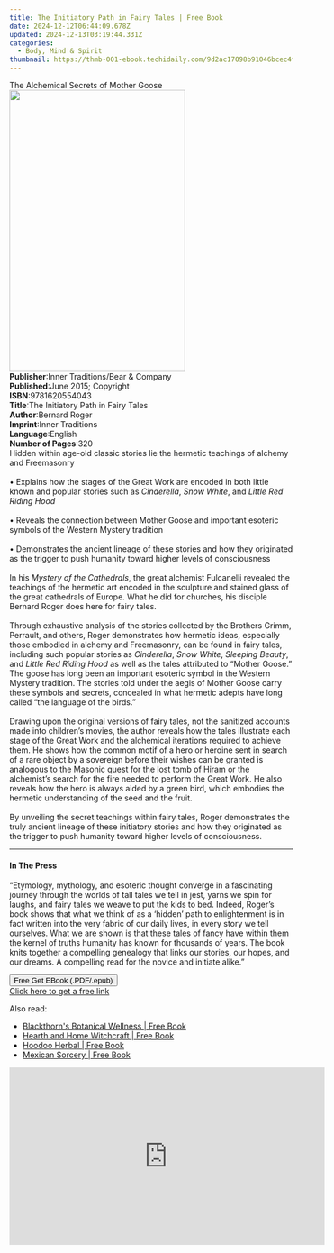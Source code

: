```yaml
---
title: The Initiatory Path in Fairy Tales | Free Book
date: 2024-12-12T06:44:09.678Z
updated: 2024-12-13T03:19:44.331Z
categories:
  - Body, Mind & Spirit
thumbnail: https://thmb-001-ebook.techidaily.com/9d2ac17098b91046bcec4feb7de8c2430feb0183694f038a24a84bca4d88c593.jpg
---
```

<main id="book-container">
  <div class="flex flex-col">
    <div class="book-brief flex-1 py-6 px-4 sm:p-6 md:py-10 md:px-8">
      <!-- brief-->
      <div class="book-brief-main">The Alchemical Secrets of Mother Goose</div>
    </div>
    <div
      class="book-meta-info flex-1 grid gap-4 col-start-1 col-end-3 row-start-1 sm:mb-6 sm:grid-cols-4 lg:gap-6 lg:col-start-2 lg:row-end-6 lg:row-span-6 lg:mb-0"
    >
      <div
        class="book-meta-info-left place-content-center mt-4 p-4 text-sm leading-6 col-start-2 col-span-2 dark:text-slate-400"
      >
        <img
          class="w-full h-500 object-cover rounded-lg sm:h-255 sm:col-span-2 lg:col-span-full"
          src="https://img-001-ebook.techidaily.com/74ee627d38a2ff4cf88022ed939b8b10d0b4817fe08cb43f283bd8d32db1f15c.jpg"
          alt=""
          width="312"
          height="500"
        />
      </div>
      <div
        class="book-meta-info-right mt-2 col-start-1 row-start-2 col-span-3 self-center"
      >
        <!-- meta data  -->
        <div class="flex flex-col px-4 md:px-8">
          <div class="flex-1">
            <strong>Publisher</strong>:<span class="px-2"
              >Inner Traditions/Bear &amp; Company</span
            >
          </div>
          <div class="flex-1">
            <strong>Published</strong>:<span class="px-2"
              >June 2015; Copyright</span
            >
          </div>
          <div class="flex-1">
            <strong>ISBN</strong>:<span class="px-2">9781620554043</span>
          </div>
          <div class="flex-1">
            <strong>Title</strong>:<span class="px-2"
              >The Initiatory Path in Fairy Tales</span
            >
          </div>
          <div class="flex-1">
            <strong>Author</strong>:<span class="px-2">Bernard Roger</span>
          </div>
          <div class="flex-1">
            <strong>Imprint</strong>:<span class="px-2">Inner Traditions</span>
          </div>
          <div class="flex-1">
            <strong>Language</strong>:<span class="px-2">English</span>
          </div>
          <div class="flex-1">
            <strong>Number of Pages</strong>:<span class="px-2">320</span>
          </div>
        </div>
      </div>
    </div>
    <div class="book-description flex-1 py-6 px-4 sm:p-6 md:py-10 md:px-8">
      <div class="book-description-main">
        <div accordion-content="" id="description">
          Hidden within age-old classic stories lie the hermetic teachings of
          alchemy and Freemasonry <br />
          <br />• Explains how the stages of the Great Work are encoded in both
          little known and popular stories such as <i>Cinderella</i>,
          <i>Snow White</i>, and<i> Little Red Riding Hood </i> <br />
          <br />• Reveals the connection between Mother Goose and important
          esoteric symbols of the Western Mystery tradition <br />
          <br />• Demonstrates the ancient lineage of these stories and how they
          originated as the trigger to push humanity toward higher levels of
          consciousness <br />
          <br />In his <i>Mystery of the Cathedrals</i>, the great alchemist
          Fulcanelli revealed the teachings of the hermetic art encoded in the
          sculpture and stained glass of the great cathedrals of Europe. What he
          did for churches, his disciple Bernard Roger does here for fairy
          tales. <br />
          <br />Through exhaustive analysis of the stories collected by the
          Brothers Grimm, Perrault, and others, Roger demonstrates how hermetic
          ideas, especially those embodied in alchemy and Freemasonry, can be
          found in fairy tales, including such popular stories as
          <i>Cinderella</i>, <i>Snow White</i>, <i>Sleeping Beauty</i>, and
          <i>Little Red Riding Hood</i> as well as the tales attributed to
          “Mother Goose.” The goose has long been an important esoteric symbol
          in the Western Mystery tradition. The stories told under the aegis of
          Mother Goose carry these symbols and secrets, concealed in what
          hermetic adepts have long called “the language of the birds.” <br />
          <br />Drawing upon the original versions of fairy tales, not the
          sanitized accounts made into children’s movies, the author reveals how
          the tales illustrate each stage of the Great Work and the alchemical
          iterations required to achieve them. He shows how the common motif of
          a hero or heroine sent in search of a rare object by a sovereign
          before their wishes can be granted is analogous to the Masonic quest
          for the lost tomb of Hiram or the alchemist’s search for the fire
          needed to perform the Great Work. He also reveals how the hero is
          always aided by a green bird, which embodies the hermetic
          understanding of the seed and the fruit. <br />
          <br />By unveiling the secret teachings within fairy tales, Roger
          demonstrates the truly ancient lineage of these initiatory stories and
          how they originated as the trigger to push humanity toward higher
          levels of consciousness.
        </div>
        <div class="accordion-fader"></div>
      </div>
    </div>
    <div class="book-excerpts flex-1 py-6 px-4 sm:p-6 md:py-10 md:px-8">
      <!-- excerpts-->
      <div class="book-excerpts-main">
        <hr />
        <h4 class="placeholder placeholder-heading">
          <span>In The Press</span>
        </h4>
        <p>
          “Etymology, mythology, and esoteric thought converge in a fascinating
          journey through the worlds of tall tales we tell in jest, yarns we
          spin for laughs, and fairy tales we weave to put the kids to bed.
          Indeed, Roger’s book shows that what we think of as a ‘hidden’ path to
          enlightenment is in fact written into the very fabric of our daily
          lives, in every story we tell ourselves. What we are shown is that
          these tales of fancy have within them the kernel of truths humanity
          has known for thousands of years. The book knits together a compelling
          genealogy that links our stories, our hopes, and our dreams. A
          compelling read for the novice and initiate alike.”
        </p>
      </div>
    </div>
    <div
      class="book-about-author flex-1 py-6 px-4 sm:p-6 md:py-10 md:px-8"
    ></div>
    <div class="book-free-get flex-1 py-6 px-4 sm:p-6 md:py-10 md:px-8">
      <button
        id="btn-free-get"
        class="bg-blue-500 hover:bg-blue-700 text-white font-bold py-2 px-4 rounded"
      >
        Free Get EBook (.PDF/.epub)
      </button>
      <div id="countdown-display" class="px-2 text-lg mt-2"></div>
      <a
        id="free-link"
        class="hidden bg-blue-500 hover:bg-blue-700 text-white font-bold py-2 px-4 rounded"
        href="https://www.ebooks.com/en-us/book/95782191/the-initiatory-path-in-fairy-tales/bernard-roger/"
        target="_blank"
        >Click here to get a free link</a
      >
    </div>
    <script>
      let countdownTime = 0;
      let countdownInterval = null;
      document
        .getElementById('btn-free-get')
        .addEventListener('click', startCountdown);
      function startCountdown() {
        countdownTime = new Date().getTime() + 60000 * 3;
        countdownInterval = setInterval(updateCountdown, 1000);
        document.getElementById('btn-free-get').disabled = true;
        document
          .getElementById('btn-free-get')
          .classList.add('bg-gray-500', 'cursor-not-allowed');
      }
      function updateCountdown() {
        let currentTime = new Date().getTime();
        let timeLeft = countdownTime - currentTime;
        let secondsLeft = Math.floor(timeLeft / 1000);
        document.getElementById('countdown-display').innerHTML =
          `Remaining time: ${secondsLeft} seconds.`;
        if (secondsLeft <= 0) {
          clearInterval(countdownInterval);
          document.getElementById('btn-free-get').classList.add('hidden');
          document.getElementById('free-link').classList.remove('hidden');
          document.getElementById('countdown-display').innerHTML = '';
        }
      }
    </script>
  </div>
</main>

<ins class="adsbygoogle"
      style="display:block"
      data-ad-client="ca-pub-7571918770474297"
      data-ad-slot="8358498916"
      data-ad-format="auto"
      data-full-width-responsive="true"></ins>
    

<span class="atpl-alsoreadstyle">Also read:</span>
<div><ul>
<li><a href="https://novels-ebooks.techidaily.com/210503034-9781633412644-blackthorns-botanical-wellness/"><u>Blackthorn's Botanical Wellness | Free Book</u></a></li>
<li><a href="https://novels-ebooks.techidaily.com/210503035-9781633412576-hearth-and-home-witchcraft/"><u>Hearth and Home Witchcraft | Free Book</u></a></li>
<li><a href="https://novels-ebooks.techidaily.com/210503032-9781633412743-hoodoo-herbal/"><u>Hoodoo Herbal | Free Book</u></a></li>
<li><a href="https://novels-ebooks.techidaily.com/210503033-9781633412682-mexican-sorcery/"><u>Mexican Sorcery | Free Book</u></a></li>
</ul></div>

<!-- affiliate ads begin -->
<iframe width="560" height="315" src="https://www.youtube.com/embed/QPAKth3O_5c?si=M69YSY0Mk_gsdU0Q" title="YouTube video player" frameborder="0" allow="accelerometer; autoplay; clipboard-write; encrypted-media; gyroscope; picture-in-picture; web-share" referrerpolicy="strict-origin-when-cross-origin" allowfullscreen></iframe>
<!-- affiliate ads end -->

